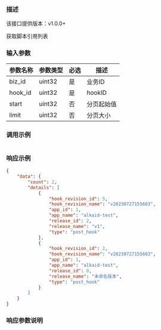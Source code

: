 ### 描述

该接口提供版本：v1.0.0+

获取脚本引用列表

### 输入参数

| 参数名称    | 参数类型 | 必选 | 描述       |
| ----------- | -------- | ---- | ---------- |
| biz_id      | uint32   | 是   | 业务ID     |
| hook_id     | uint32   | 是   | hookID     |
| start       | uint32   | 否   | 分页起始值 |
| limit       | uint32   | 否   | 分页大小   |

### 调用示例

```json

```

### 响应示例

```json
{
    "data": {
        "count": 2,
        "details": [
            {
                "hook_revision_id": 5,
                "hook_revision_name": "v20230727155603",
                "app_id": 1,
                "app_name": "alkaid-test",
                "release_id": 2,
                "release_name": "v1",
                "type": "post_hook"
            },
            {
                "hook_revision_id": 2,
                "hook_revision_name": "v20230727155603",
                "app_id": 1,
                "app_name": "alkaid-test",
                "release_id": 0,
                "release_name": "未命名版本",
                "type": "post_hook"
            }
        ]
    }
}
```

### 响应参数说明

